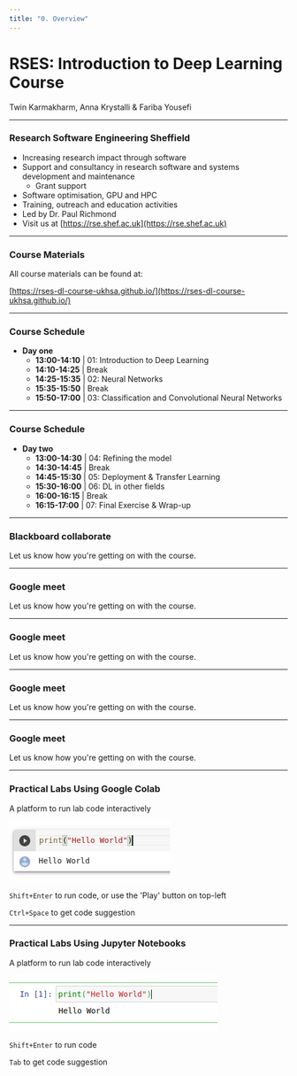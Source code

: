 ```yaml
---
title: "0. Overview"
---
```


# RSES: Introduction to Deep Learning Course

Twin Karmakharm, Anna Krystalli & Fariba Yousefi


---

<!-- .slide: data-background="assets/img/rse-logo.svg" -->
<!-- .slide: data-background-opacity="0.2" -->

### Research Software Engineering Sheffield

* Increasing research impact through software
* Support and consultancy in research software and systems development and maintenance
    * Grant support
* Software optimisation, GPU and HPC
* Training, outreach and education activities
* Led by Dr. Paul Richmond
* Visit us at [https://rse.shef.ac.uk](https://rse.shef.ac.uk)

---

### Course Materials

All course materials can be found at:

[https://rses-dl-course-ukhsa.github.io/](https://rses-dl-course-ukhsa.github.io/)

---

### Course Schedule

* **Day one**
  * **13:00-14:10** | 01: Introduction to Deep Learning
  * **14:10-14:25** | Break
  * **14:25-15:35** | 02: Neural Networks
  * **15:35-15:50** | Break
  * **15:50-17:00** | 03: Classification and Convolutional Neural Networks
  
---

### Course Schedule

* **Day two**
  * **13:00-14:30** | 04: Refining the model
  * **14:30-14:45** | Break
  * **14:45-15:30** | 05: Deployment & Transfer Learning
  * **15:30-16:00** | 06: DL in other fields
  * **16:00-16:15** | Break
  * **16:15-17:00** | 07: Final Exercise & Wrap-up
  
---
<!-- .slide: data-visibility="hidden" -->

### Blackboard collaborate

Let us know how you're getting on with the course. 

<object type="image/svg+xml" data="assets/img/bbcolab.svg" style="background: white; width: 70%; height: auto;">
<param id="layer2" class="fragment" />
<param id="layer3" class="fragment" />
<param id="layer4" class="fragment" />
</object>


---

### Google meet

Let us know how you're getting on with the course. 

<object type="image/svg+xml" data="assets/img/gmeet1.svg" style="background: white; width: 50%; height: auto;">
</object>


---

### Google meet

Let us know how you're getting on with the course. 

<object type="image/svg+xml" data="assets/img/gmeet2.svg" style="background: white; width: 50%; height: auto;">
</object>


---

### Google meet

Let us know how you're getting on with the course. 

<object type="image/svg+xml" data="assets/img/gmeet3.svg" style="background: white; width: 50%; height: auto;">
</object>


---

### Google meet

Let us know how you're getting on with the course. 

<object type="image/svg+xml" data="assets/img/gmeet4.svg" style="background: white; width: 50%; height: auto;">
</object>


---

### Practical Labs Using Google Colab
A platform to run lab code interactively

<img src="assets/img/colab-cell.png"/>

`Shift+Enter` to run code, or use the 'Play' button on top-left 

`Ctrl+Space` to get code suggestion

---


### Practical Labs Using Jupyter Notebooks
A platform to run lab code interactively

<img src="assets/img/jupyter-cell.png"/>

`Shift+Enter` to run code

`Tab` to get code suggestion


